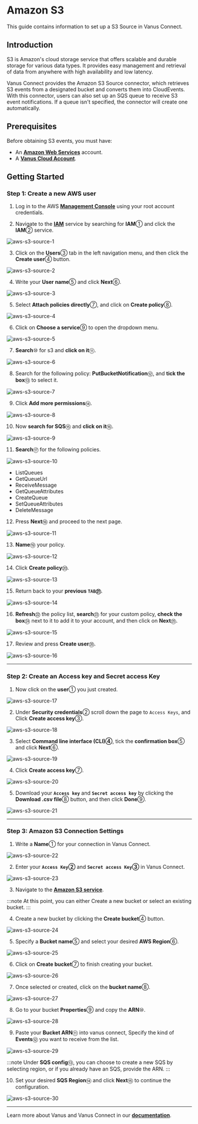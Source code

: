 # Amazon S3

This guide contains information to set up a S3 Source in Vanus Connect.

## Introduction

S3 is Amazon's cloud storage service that offers scalable and durable storage for various data types. It provides easy management and retrieval of data from anywhere with high availability and low latency.

Vanus Connect provides the Amazon S3 Source connector, which retrieves S3 events from a designated bucket and converts them into CloudEvents. With this connector, users can also set up an SQS queue to receive S3 event notifications. If a queue isn't specified, the connector will create one automatically.

## Prerequisites

Before obtaining S3 events, you must have:

- An [**Amazon Web Services**](https://aws.amazon.com) account.
- A [**Vanus Cloud Account**](https://cloud.vanus.ai).

## Getting Started

### Step 1: Create a new AWS user

1. Log in to the AWS [**Management Console**](https://aws.amazon.com) using your root account credentials.

2. Navigate to the [**IAM**](https://console.aws.amazon.com/iam/) service by searching for **IAM**① and click the **IAM**② service.

![aws-s3-source-1](images/aws-s3-source-1.webp)

3. Click on the **Users**③ tab in the left navigation menu, and then click the **Create user**④ button.

![aws-s3-source-2](images/aws-s3-source-2.webp)

4. Write your **User name**⑤ and click **Next**⑥.

![aws-s3-source-3](images/aws-s3-source-3.webp)

5. Select **Attach policies directly**⑦, and click on **Create policy**⑧.

![aws-s3-source-4](images/aws-s3-source-4.webp)

6. Click on **Choose a service**⑨ to open the dropdown menu.

![aws-s3-source-5](images/aws-s3-source-5.webp)

7. **Search**⑩ for s3 and **click on it**⑪.

![aws-s3-source-6](images/aws-s3-source-6.webp)

8. Search for the following policy: **PutBucketNotification**⑫, and **tick the box**⑬ to select it.

![aws-s3-source-7](images/aws-s3-source-7.webp)

9. Click **Add more permissions**⑭.

![aws-s3-source-8](images/aws-s3-source-8.webp)

10. Now **search for SQS**⑮ and **click on it**⑯.

![aws-s3-source-9](images/aws-s3-source-9.webp)

11. **Search**⑰ for the following policies.

![aws-s3-source-10](images/aws-s3-source-10.webp)

- ListQueues
- GetQueueUrl
- ReceiveMessage
- GetQueueAttributes
- CreateQueue
- SetQueueAttributes
- DeleteMessage

12. Press **Next**⑱ and proceed to the next page.

![aws-s3-source-11](images/aws-s3-source-11.webp)

13. **Name**⑲ your policy.

![aws-s3-source-12](images/aws-s3-source-12.webp)

14. Click **Create policy**⑳.

![aws-s3-source-13](images/aws-s3-source-13.webp)

15. Return back to your **previous `TAB`㉑**.

![aws-s3-source-14](images/aws-s3-source-14.webp)

16. **Refresh**㉒ the policy list, **search**㉓ for your custom policy, **check the box**㉔ next to it to add it to your account, and then click on **Next**㉕.

![aws-s3-source-15](images/aws-s3-source-15.webp)

17. Review and press **Create user**㉖.

![aws-s3-source-16](images/aws-s3-source-16.webp)

---

### Step 2: Create an Access key and Secret access Key

1. Now click on the **user**① you just created.

![aws-s3-source-17](images/aws-s3-source-17.webp)

2. Under **Security credentials**② scroll down the page to `Access Keys`, and Click **Create access key**③.

![aws-s3-source-18](images/aws-s3-source-18.webp)

3. Select **Command line interface (CLI)④**, tick the **confirmation box**⑤ and click **Next**⑥.

![aws-s3-source-19](images/aws-s3-source-19.webp)

4. Click **Create access key**⑦.

![aws-s3-source-20](images/aws-s3-source-20.webp)

5. Download your **`Access key`** and **`Secret access key`** by clicking the **Download .csv file**⑧ button, and then click **Done**⑨.

![aws-s3-source-21](images/aws-s3-source-21.webp)

---

### Step 3: Amazon S3 Connection Settings

1. Write a **Name**① for your connection in Vanus Connect.

![aws-s3-source-22](images/aws-s3-source-22.webp)

2. Enter your **`Access Key`②** and **`Secret access Key`③** in Vanus Connect.

![aws-s3-source-23](images/aws-s3-source-23.webp)

3. Navigate to the [**Amazon S3 service**](https://s3.console.aws.amazon.com/s3/buckets).

:::note
At this point, you can either Create a new bucket or select an existing bucket.
:::

4. Create a new bucket by clicking the **Create bucket**④ button.

![aws-s3-source-24](images/aws-s3-source-24.webp)

5. Specify a **Bucket name**⑤ and select your desired **AWS Region**⑥.

![aws-s3-source-25](images/aws-s3-source-25.webp)

6. Click on **Create bucket**⑦ to finish creating your bucket.

![aws-s3-source-26](images/aws-s3-source-26.webp)

7. Once selected or created, click on the **bucket name**⑧.

![aws-s3-source-27](images/aws-s3-source-27.webp)

8. Go to your bucket **Properties**⑨ and copy the **ARN**⑩.

![aws-s3-source-28](images/aws-s3-source-28.webp)

9. Paste your **Bucket ARN**⑪ into vanus connect, Specify the kind of **Events**⑫ you want to receive from the list.

![aws-s3-source-29](images/aws-s3-source-29.webp)

:::note
Under **SQS config**⑬, you can choose to create a new SQS by selecting region, or if you already have an SQS, provide the ARN.
:::

10. Set your desired **SQS Region**⑭ and click **Next**⑮ to continue the configuration.

![aws-s3-source-30](images/aws-s3-source-30.webp)

---

Learn more about Vanus and Vanus Connect in our [**documentation**](https://docs.vanus.ai).
